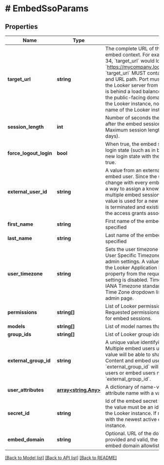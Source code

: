 # # EmbedSsoParams

## Properties

Name | Type | Description | Notes
------------ | ------------- | ------------- | -------------
**target_url** | **string** | The complete URL of the Looker UI page to display in the embed context. For example, to display the dashboard with id 34, &#x60;target_url&#x60; would look like: &#x60;https://mycompany.looker.com:9999/dashboards/34&#x60;. &#x60;target_uri&#x60; MUST contain a scheme (HTTPS), domain name, and URL path. Port must be included if it is required to reach the Looker server from browser clients. If the Looker instance is behind a load balancer or other proxy, &#x60;target_uri&#x60; must be the public-facing domain name and port required to reach the Looker instance, not the actual internal network machine name of the Looker instance. |
**session_length** | **int** | Number of seconds the signed embed session will be valid after the embed session is started. Defaults to 300 seconds. Maximum session length accepted is 2592000 seconds (30 days). | [optional]
**force_logout_login** | **bool** | When true, the embed session will purge any residual Looker login state (such as in browser cookies) before creating a new login state with the given embed user info. Defaults to true. | [optional]
**external_user_id** | **string** | A value from an external system that uniquely identifies the embed user. Since the user_ids of Looker embed users may change with every embed session, external_user_id provides a way to assign a known, stable user identifier across multiple embed sessions. When the same external user id value is used for a new embed session, any existing session is terminated and existing access grants are replaced with the access grants associated with the new embed session. | [optional]
**first_name** | **string** | First name of the embed user. Defaults to &#39;Embed&#39; if not specified | [optional]
**last_name** | **string** | Last name of the embed user. Defaults to &#39;User&#39; if not specified | [optional]
**user_timezone** | **string** | Sets the user timezone for the embed user session, if the User Specific Timezones setting is enabled in the Looker admin settings. A value of &#x60;null&#x60; forces the embed user to use the Looker Application Default Timezone. You MUST omit this property from the request if the User Specific Timezones setting is disabled. Timezone values are validated against the IANA Timezone standard and can be seen in the Application Time Zone dropdown list on the Looker General Settings admin page. | [optional]
**permissions** | **string[]** | List of Looker permission names to grant to the embed user. Requested permissions will be filtered to permissions allowed for embed sessions. | [optional]
**models** | **string[]** | List of model names that the embed user may access | [optional]
**group_ids** | **string[]** | List of Looker group ids in which to enroll the embed user | [optional]
**external_group_id** | **string** | A unique value identifying an embed-exclusive group. Multiple embed users using the same &#x60;external_group_id&#x60; value will be able to share Looker content with each other. Content and embed users associated with the &#x60;external_group_id&#x60; will not be accessible to normal Looker users or embed users not associated with this &#x60;external_group_id&#x60;. | [optional]
**user_attributes** | [**array<string,Any>**](Any.md) | A dictionary of name-value pairs associating a Looker user attribute name with a value. | [optional]
**secret_id** | **string** | Id of the embed secret to use to sign this SSO url. If specified, the value must be an id of a valid (active) secret defined in the Looker instance. If not specified, the URL will be signed with the newest active embed secret defined in the Looker instance. | [optional]
**embed_domain** | **string** | Optional. URL of the domain hosting the signed embed URL. If provided and valid, the embed_domain will be added to the embed domain allowlist if it is not currently in the list | [optional]

[[Back to Model list]](../../README.md#models) [[Back to API list]](../../README.md#endpoints) [[Back to README]](../../README.md)
